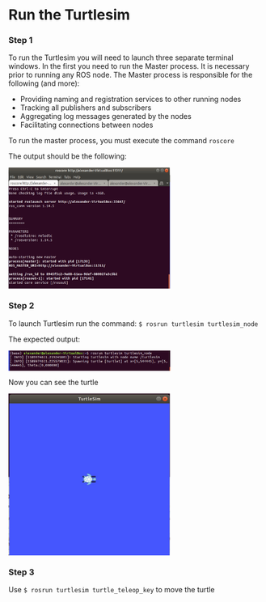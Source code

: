 # Run the Turtlesim

### Step 1
To run the Turtlesim you will need to launch three separate terminal windows. In the first you need to run the Master process. It is necessary prior to running any ROS node. The Master process is responsible for the following (and more):

* Providing naming and registration services to other running nodes
* Tracking all publishers and subscribers
* Aggregating log messages generated by the nodes
* Facilitating connections between nodes

To run the master process, you must execute the command `roscore`

The output should be the following:

<img src="img/1.jpg" width = "320" height = "240" align = "middle">

### Step 2

To launch Turtlesim run the command: `$ rosrun turtlesim turtlesim_node`

The expected output:

<img src="img/2.jpg" width = "320" height = "40" align = "middle">

Now you can see the turtle

<img src="img/3.jpg" width = "320" height = "320" align = "middle">

### Step 3

Use `$ rosrun turtlesim turtle_teleop_key` to move the turtle
